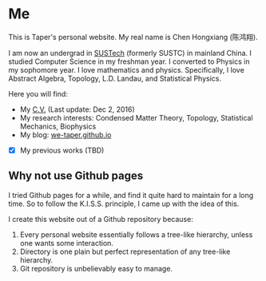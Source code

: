 # Me
This is Taper's personal website. My real name is Chen Hongxiang
(陈鸿翔).

I am now an undergrad in [SUSTech](http://www.sustc.edu.cn/en)
(formerly SUSTC) in mainland China.  I studied Computer Science in my
freshman year. I converted to Physics in my sophomore year. I love
mathematics and physics. Specifically, I love Abstract Algebra,
Topology, L.D. Landau, and Statistical Physics.

Here you will find:

- My [C.V.](https://github.com/we-taper/Me/blob/master/CHX-CV.pdf)
    (Last update: Dec 2, 2016)
- My research interests: Condensed Matter Theory, Topology,
  Statistical Mechanics, Biophysics
- My blog: [we-taper.github.io](http://we-taper.github.io/)
- [x] My previous works (TBD)  <!--- TODO   -->

## Why not use Github pages

I tried Github pages for a while, and find it quite hard to maintain
for a long time. So to follow the K.I.S.S. principle, I came up with
the idea of this.

I create this website out of a Github repository because:

  1. Every personal website essentially follows a tree-like hierarchy, unless
     one wants some interaction.
  2. Directory is one plain but perfect representation of any
     tree-like hierarchy.
  3. Git repository is unbelievably easy to manage.
